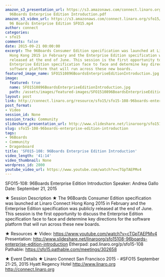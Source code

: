```yaml
---
amazon_s3_presentation_url: https://s3.amazonaws.com/connect.linaro.org/sfo15/Presentations/09-21-Monday/SFO15-108-
  96Boards Enterprise Edition Introduction.pdf
amazon_s3_video_url: https://s3.amazonaws.com/connect.linaro.org/sfo15/Videos/09-21-Monday/SFO15-108
  96 Boards Enterprise Edition SFO15.mp4
author: connect
categories:
- sfo15
comments: false
date: 2015-09-21 00:00:00
excerpt: The 96Boards Consumer Edition specification was launched at Linaro Connect
  Hong Kong 2015 in February and the Enterprise Edition specification was publicly
  released at the end of June. This session is the first opportunity to discuss the
  Enterprise Edition specification face to face and determine key directions for the
  software platform that will run across these new boards.
featured_image_name: SFO1510896BoardsEnterpriseEditionIntroduction.jpg
image:
  featured: true
  name: SFO1510896BoardsEnterpriseEditionIntroduction.jpg
  path: /assets/images/featured-images/SFO1510896BoardsEnterpriseEditionIntroduction.jpg
layout: post
link: http://connect.linaro.org/resource/sfo15/sfo15-108-96boards-enterprise-edition-introduction/
post_format:
- Video
session_id: None
session_track: Community
slideshare_presentation_url: http://www.slideshare.net/linaroorg/sfo15108-96boards-enterprise-edition-introduction
slug: sfo15-108-96boards-enterprise-edition-introduction
tags:
- 96Boards
- Community
- Dragonboard
title: 'SFO15-108: 96Boards Enterprise Edition Introduction'
video_length: '41:14'
video_thumbnail: None
wordpress_id: 2800
youtube_video_url: https://www.youtube.com/watch?v=cTGpTAEPMv4
---
```


SFO15-108: 96Boards Enterprise Edition Introduction
Speaker: Andrea Gallo
Date: September 21, 2015

★ Session Description ★
The 96Boards Consumer Edition specification was launched at Linaro Connect Hong Kong 2015 in February and the Enterprise Edition specification was publicly released at the end of June. This session is the first opportunity to discuss the Enterprise Edition specification face to face and determine key directions for the software platform that will run across these new boards.

★ Resources ★ 
Video: https://www.youtube.com/watch?v=cTGpTAEPMv4
Presentation:  http://www.slideshare.net/linaroorg/sfo15108-96boards-enterprise-edition-introduction
Etherpad: pad.linaro.org/p/sfo15-108
Pathable: https://sfo15.pathable.com/meetings/302658   


★ Event Details ★ 
Linaro Connect San Francisco 2015 - #SFO15 
September 21-25, 2015 
Hyatt Regency Hotel 
http://www.linaro.org
http://connect.linaro.org